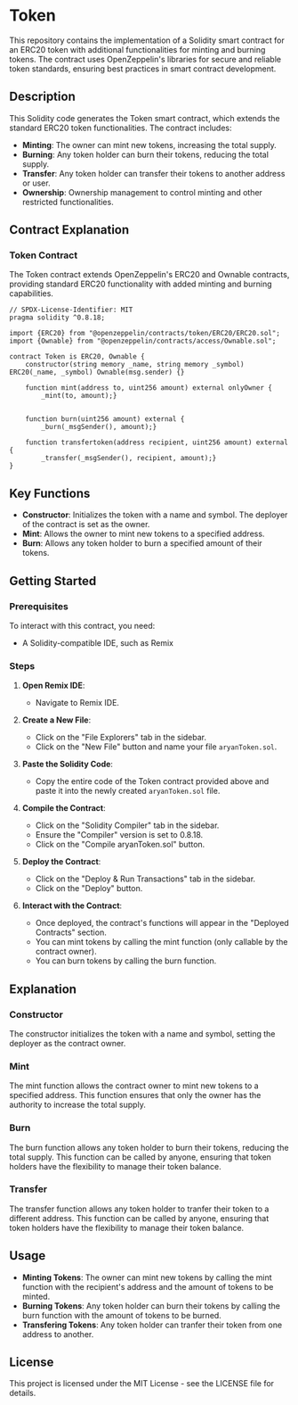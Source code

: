 # Token

This repository contains the implementation of a Solidity smart contract for an ERC20 token with additional functionalities for minting and burning tokens. The contract uses OpenZeppelin's libraries for secure and reliable token standards, ensuring best practices in smart contract development.

## Description

This Solidity code generates the Token smart contract, which extends the standard ERC20 token functionalities. The contract includes:

- **Minting**: The owner can mint new tokens, increasing the total supply.
- **Burning**: Any token holder can burn their tokens, reducing the total supply.
- **Transfer**: Any token holder can transfer their tokens to another address or user.
- **Ownership**: Ownership management to control minting and other restricted functionalities.

## Contract Explanation

### Token Contract

The Token contract extends OpenZeppelin's ERC20 and Ownable contracts, providing standard ERC20 functionality with added minting and burning capabilities.
```
// SPDX-License-Identifier: MIT
pragma solidity ^0.8.18;

import {ERC20} from "@openzeppelin/contracts/token/ERC20/ERC20.sol";
import {Ownable} from "@openzeppelin/contracts/access/Ownable.sol";

contract Token is ERC20, Ownable {
    constructor(string memory _name, string memory _symbol) ERC20(_name, _symbol) Ownable(msg.sender) {}

    function mint(address to, uint256 amount) external onlyOwner {
        _mint(to, amount);}

 
    function burn(uint256 amount) external {
        _burn(_msgSender(), amount);}

    function transfertoken(address recipient, uint256 amount) external  {
        _transfer(_msgSender(), recipient, amount);}
}

```
## Key Functions

- **Constructor**: Initializes the token with a name and symbol. The deployer of the contract is set as the owner.
- **Mint**: Allows the owner to mint new tokens to a specified address.
- **Burn**: Allows any token holder to burn a specified amount of their tokens.

## Getting Started

### Prerequisites

To interact with this contract, you need:

- A Solidity-compatible IDE, such as Remix

### Steps

1. **Open Remix IDE**:
   - Navigate to Remix IDE.

2. **Create a New File**:
   - Click on the "File Explorers" tab in the sidebar.
   - Click on the "New File" button and name your file `aryanToken.sol`.

3. **Paste the Solidity Code**:
   - Copy the entire code of the Token contract provided above and paste it into the newly created `aryanToken.sol` file.

4. **Compile the Contract**:
   - Click on the "Solidity Compiler" tab in the sidebar.
   - Ensure the "Compiler" version is set to 0.8.18.
   - Click on the "Compile aryanToken.sol" button.

5. **Deploy the Contract**:
   - Click on the "Deploy & Run Transactions" tab in the sidebar.
   - Click on the "Deploy" button.

6. **Interact with the Contract**:
   - Once deployed, the contract's functions will appear in the "Deployed Contracts" section.
   - You can mint tokens by calling the mint function (only callable by the contract owner).
   - You can burn tokens by calling the burn function.

## Explanation

### Constructor

The constructor initializes the token with a name and symbol, setting the deployer as the contract owner.

### Mint

The mint function allows the contract owner to mint new tokens to a specified address. This function ensures that only the owner has the authority to increase the total supply.

### Burn

The burn function allows any token holder to burn their tokens, reducing the total supply. This function can be called by anyone, ensuring that token holders have the flexibility to manage their token balance.

### Transfer

The transfer function allows any token holder to tranfer their token to a different address. This function can be called by anyone, ensuring that token holders have the flexibility to manage their token balance.

## Usage

- **Minting Tokens**: The owner can mint new tokens by calling the mint function with the recipient's address and the amount of tokens to be minted.
- **Burning Tokens**: Any token holder can burn their tokens by calling the burn function with the amount of tokens to be burned.
- **Transfering Tokens**: Any token holder can tranfer their token from one address to another.

## License

This project is licensed under the MIT License - see the LICENSE file for details.

